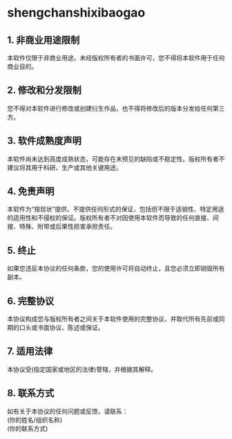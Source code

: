 # shengchanshixibaogao
## 1. 非商业用途限制  
本软件仅限于非商业用途。未经版权所有者的书面许可，您不得将本软件用于任何商业目的。

## 2. 修改和分发限制  
您不得对本软件进行修改或创建衍生作品，也不得将修改后的版本分发给任何第三方。

## 3. 软件成熟度声明  
本软件尚未达到高度成熟状态，可能存在未预见的缺陷或不稳定性。版权所有者不建议将其用于科研、生产或其他关键用途。

## 4. 免责声明  
本软件为“按现状”提供，不提供任何形式的保证，包括但不限于适销性、特定用途的适用性和不侵权的保证。版权所有者不对因使用本软件而导致的任何直接、间接、特殊、附带或后果性损害承担责任。

## 5. 终止  
如果您违反本协议的任何条款，您的使用许可将自动终止，且您必须立即销毁所有副本。

## 6. 完整协议  
本协议构成您与版权所有者之间关于本软件使用的完整协议，并取代所有先前或同期的口头或书面协议、陈述或保证。

## 7. 适用法律  
本协议受(指定国家或地区的法律)管辖，并根据其解释。

## 8. 联系方式  
如有关于本协议的任何问题或反馈，请联系：  
(你的姓名/组织名称)  
(你的联系方式)
